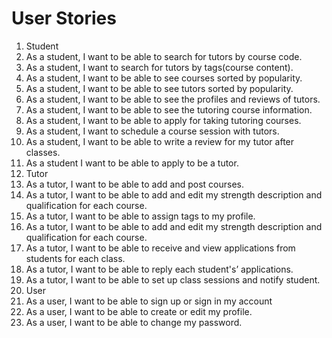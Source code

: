 # User Stories

1. Student
  1. As a student, I want to be able to search for tutors by course code.
  2. As a student, I want to search for tutors by tags(course content).
  3. As a student, I want to be able to see courses sorted by popularity.
  4. As a student, I want to be able to see tutors sorted by popularity.
  5. As a student, I want to be able to see the profiles and reviews of tutors. 
  6. As a student, I want to be able to see the tutoring course information.
  7. As a student, I want to be able to apply for taking tutoring courses.
  8. As a student, I want to schedule a course session with tutors.
  9. As a student, I want to be able to write a review for my tutor after classes.
  10. As a student I want to be able to apply to be a tutor.
2. Tutor
  1. As a tutor, I want to be able to add and post courses.
  2. As a tutor, I want to be able to add and edit my strength description and qualification for each course.
  3. As a tutor, I want to be able to assign tags to my profile.
  4. As a tutor, I want to be able to add and edit my strength description and qualification for each course.
  5. As a tutor, I want to be able to receive and view applications from students for each class.
  6. As a tutor, I want to be able to reply each student's’ applications.
  7. As a tutor, I want to be able to set up class sessions and notify student.
3. User
  1. As a user, I want to be able to sign up or sign in my account 
  2. As a user, I want to be able to create or edit my profile. 
  3. As a user, I want to be able to change my password.


